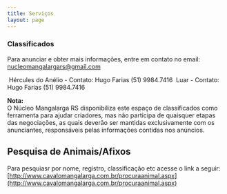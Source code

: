 ```yaml
---
title: Serviços
layout: page
---
```


### Classificados
Para anunciar e obter mais informações, entre em contato no email: nucleomangalargars@gmail.com


<img src="{{site.baseurl}}/img/classificados/hercules_anelio.png" alt="">
Hércules do Anélio - Contato: Hugo Farias (51) 9984.7416

<img src="{{site.baseurl}}/img/classificados/luar_anelio.png" alt="">
Luar - Contato: Hugo Farias (51) 9984.7416



**Nota:**  
O Núcleo Mangalarga RS disponibiliza este espaço de classificados como ferramenta para ajudar criadores, mas não participa de quaisquer etapas das negociações, as quais deverão ser mantidas exclusivamente com os anunciantes, responsáveis pelas informações contidas nos anúncios.


## Pesquisa de Animais/Afixos
Para pesquiasr por nome, registro, classificação etc acesse o link a seguir:
[http://www.cavalomangalarga.com.br/procuraanimal.aspx](http://www.cavalomangalarga.com.br/procuraanimal.aspx)
